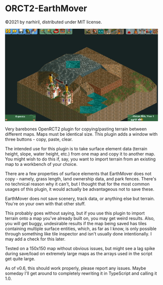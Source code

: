 # ORCT2-EarthMover

©2021 by narhiril, distributed under MIT license.

![](https://github.com/narhiril/ORCT2-EarthMover/blob/main/moveterraindemo.gif)

Very barebones OpenRCT2 plugin for copying/pasting terrain between different maps.  Maps must be identical size.  This plugin adds a window with three buttons - copy, paste, clear.

The intended use for this plugin is to take surface element data (terrain height, slope, water height, etc.) from one map and copy it to another map. You might wish to do this if, say, you want to import terrain from an existing map to a workbench of your choice.

There are a few properties of surface elements that EarthMover does not copy - namely, grass length, land ownership data, and park fences.  There's no technical reason why it can't, but I thought that for the most common usages of this plugin, it would actually be advantageous not to save these.

EarthMover does not save scenery, track data, or anything else but terrain.  You're on your own with that other stuff.

This probably goes without saying, but if you use this plugin to import terrain onto a map you've already built on, you may get weird results. Also, you will get buggy, undesirable results if the map being saved has tiles containing multiple surface entities, which, as far as I know, is only possible through something like tile inspector and isn't usually done intentionally.  I may add a check for this later.

Tested on a 150x150 map without obvious issues, but might see a lag spike during save/load on extremely large maps as the arrays used in the script get quite large.

As of v0.6, this should work properly, please report any issues.  Maybe someday I'll get around to completely rewriting it in TypeScript and calling it 1.0.
